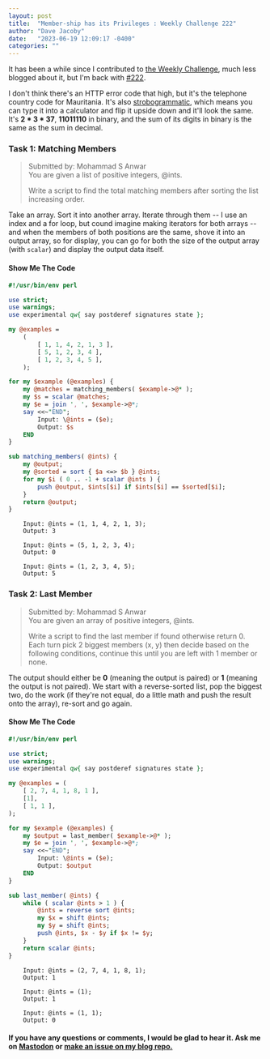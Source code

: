 ```yaml
---
layout: post
title:  "Member-ship has its Privileges : Weekly Challenge 222"
author: "Dave Jacoby"
date:   "2023-06-19 12:09:17 -0400"
categories: ""
---
```


It has been a while since I contributed to [the Weekly Challenge](https://theweeklychallenge.org/), much less blogged about it, but I'm back with [#222](https://theweeklychallenge.org/blog/perl-weekly-challenge-222/).

I don't think there's an HTTP error code that high, but it's the telephone country code for Mauritania. It's also [strobogrammatic](https://en.wikipedia.org/wiki/Strobogrammatic_number), which means you can type it into a calculator and flip it upside down and it'll look the same. It's **2 * 3 * 37**, **11011110** in binary, and the sum of its digits in binary is the same as the sum in decimal.

### Task 1: Matching Members

> Submitted by: Mohammad S Anwar  
> You are given a list of positive integers, @ints.  
>
> Write a script to find the total matching members after sorting the list increasing order.

Take an array. Sort it into another array. Iterate through them -- I use an index and a for loop, but cound imagine making iterators for both arrays -- and when the members of both positions are the same, shove it into an output array, so for display, you can go for both the size of the output array (with `scalar`) and display the output data itself.

#### Show Me The Code

```perl
#!/usr/bin/env perl

use strict;
use warnings;
use experimental qw{ say postderef signatures state };

my @examples =
    ( 
        [ 1, 1, 4, 2, 1, 3 ], 
        [ 5, 1, 2, 3, 4 ], 
        [ 1, 2, 3, 4, 5 ], 
    );

for my $example (@examples) {
    my @matches = matching_members( $example->@* );
    my $s = scalar @matches;
    my $e = join ', ', $example->@*;
    say <<~"END";
        Input: \@ints = ($e);
        Output: $s
    END
}

sub matching_members( @ints) {
    my @output;
    my @sorted = sort { $a <=> $b } @ints;
    for my $i ( 0 .. -1 + scalar @ints ) {
        push @output, $ints[$i] if $ints[$i] == $sorted[$i];
    }
    return @output;
}
```

```text
    Input: @ints = (1, 1, 4, 2, 1, 3);
    Output: 3

    Input: @ints = (5, 1, 2, 3, 4);
    Output: 0

    Input: @ints = (1, 2, 3, 4, 5);
    Output: 5
```

### Task 2: Last Member

> Submitted by: Mohammad S Anwar  
> You are given an array of positive integers, @ints.  
>
> Write a script to find the last member if found otherwise return 0. Each turn pick 2 biggest members (x, y) then decide based on the following conditions, continue this until you are left with 1 member or none.

The output should either be **0** (meaning the output is paired) or **1** (meaning the output is not paired). We start with a reverse-sorted list, pop the biggest two, do the work (if they're not equal, do a little math and push the result onto the array), re-sort and go again.

#### Show Me The Code

```perl
#!/usr/bin/env perl

use strict;
use warnings;
use experimental qw{ say postderef signatures state };

my @examples = ( 
    [ 2, 7, 4, 1, 8, 1 ], 
    [1], 
    [ 1, 1 ],
);

for my $example (@examples) {
    my $output = last_member( $example->@* );
    my $e = join ', ', $example->@*;
    say <<~"END";
        Input: \@ints = ($e);
        Output: $output
    END
}

sub last_member( @ints) {
    while ( scalar @ints > 1 ) {
        @ints = reverse sort @ints;
        my $x = shift @ints;
        my $y = shift @ints;
        push @ints, $x - $y if $x != $y;
    }
    return scalar @ints;
}
```

```text
    Input: @ints = (2, 7, 4, 1, 8, 1);
    Output: 1

    Input: @ints = (1);
    Output: 1

    Input: @ints = (1, 1);
    Output: 0
```

#### If you have any questions or comments, I would be glad to hear it. Ask me on [Mastodon](https://mastodon.xyz/@jacobydave) or [make an issue on my blog repo.](https://github.com/jacoby/jacoby.github.io)
